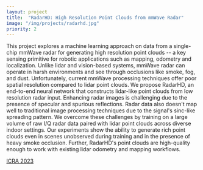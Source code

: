 ```yaml
---
layout: project
title:  "RadarHD: High Resolution Point Clouds from mmWave Radar"
image: "/img/projects/radarhd.jpg"
priority: 2
---
```

This project explores a machine learning approach on data from a single-chip mmWave radar for generating high resolution point clouds -- a key sensing primitive for robotic applications such as mapping, odometry and localization. Unlike lidar and vision-based systems, mmWave radar can operate in harsh environments and see through occlusions like smoke, fog, and dust. Unfortunately, current mmWave processing techniques offer poor spatial resolution compared to lidar point clouds. We propose RadarHD, an end-to-end neural network that constructs lidar-like point clouds from low resolution radar input. Enhancing radar images is challenging due to the presence of specular and spurious reflections. Radar data also doesn't map well to traditional image processing techniques due to the signal's sinc-like spreading pattern. We overcome these challenges by training on a large volume of raw I/Q radar data paired with lidar point clouds across diverse indoor settings. Our experiments show the ability to generate rich point clouds even in scenes unobserved during training and in the presence of heavy smoke occlusion. Further, RadarHD's point clouds are high-quality enough to work with existing lidar odometry and mapping workflows.

[ICRA 2023](https://akarsh-prabhakara.github.io/files/radarhd-icra23.pdf)  

